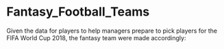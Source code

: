 # Fantasy_Football_Teams
Given the data for players to help managers prepare to pick players for the FIFA World Cup 2018, the fantasy team were made accordingly:
